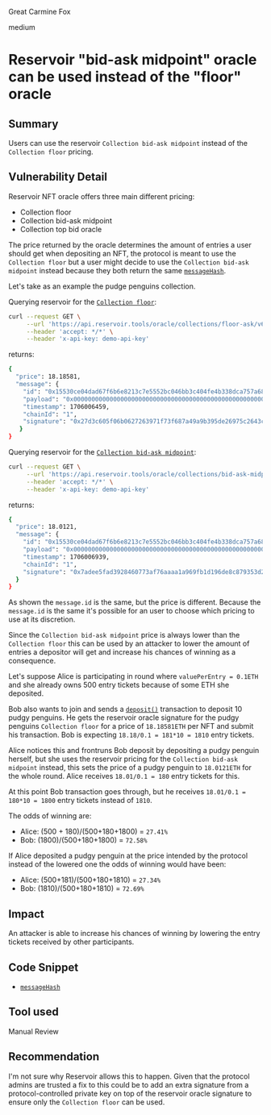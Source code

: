 Great Carmine Fox

medium

# Reservoir "bid-ask midpoint" oracle can be used instead of the "floor" oracle

## Summary
Users can use the reservoir `Collection bid-ask midpoint` instead of the `Collection floor` pricing.

## Vulnerability Detail
Reservoir NFT oracle offers three main different pricing:
- Collection floor
- Collection bid-ask midpoint
- Collection top bid oracle

The price returned by the oracle determines the amount of entries a user should get when depositing an NFT, the protocol is meant to use the `Collection floor` but a user might decide to use the `Collection bid-ask midpoint` instead because they both return the same [`messageHash`](https://github.com/sherlock-audit/2024-01-looksrare/blob/main/contracts-yolo/contracts/YoloV2.sol#L1613-L1626).

Let's take as an example the pudge penguins collection. 

Querying reservoir for the [`Collection floor`](https://docs.reservoir.tools/reference/getoraclecollectionsflooraskv6):
```bash
curl --request GET \
     --url 'https://api.reservoir.tools/oracle/collections/floor-ask/v6?kind=twap&twapSeconds=3600&collection=0xbd3531da5cf5857e7cfaa92426877b022e612cf8' \
     --header 'accept: */*' \
     --header 'x-api-key: demo-api-key'
```

returns:
```bash
{
  "price": 18.18581,
  "message": {
    "id": "0x15530ce04dad67f6b6e8213c7e5552bc046bb3c404fe4b338dca757a684c684c",
    "payload": "0x0000000000000000000000000000000000000000000000000000000000000000000000000000000000000000000000000000000000000000fc60fb68a730bb8e",
    "timestamp": 1706006459,
    "chainId": "1",
    "signature": "0x27d3c605f06b0627263971f73f687a49a9b395de26975c2643c3eb0236af8096523a22911f327c100ca3578cf7ae599c5c0c711dca043718f549ea1dc51f69ed1c"
   }
}
```

Querying reservoir for the [`Collection bid-ask midpoint`](https://docs.reservoir.tools/reference/getoraclecollectionsbidaskmidpointv1):
```bash
curl --request GET \
     --url 'https://api.reservoir.tools/oracle/collections/bid-ask-midpoint/v1?kind=twap&twapSeconds=3600&collection=0xbd3531da5cf5857e7cfaa92426877b022e612cf8' \
     --header 'accept: */*' \
     --header 'x-api-key: demo-api-key'
```
returns:
```bash
{
  "price": 18.0121,
  "message": {
    "id": "0x15530ce04dad67f6b6e8213c7e5552bc046bb3c404fe4b338dca757a684c684c",
    "payload": "0x0000000000000000000000000000000000000000000000000000000000000000000000000000000000000000000000000000000000000000f9f7d4c8fff5f31d",
    "timestamp": 1706006939,
    "chainId": "1",
    "signature": "0x7adee5fad3928460773af76aaaa1a969fb1d196de8c879353d21b36d6f30fb091fd177a0b398ee7ed05af8c79e7c702231b4f1cc7f72d38fb17e37b50d96d4f41b"
  }
}
```

As shown the `message.id` is the same, but the price is different. Because the `message.id` is the same it's possible for an user to choose which pricing to use at its discretion.

Since the `Collection bid-ask midpoint` price is always lower than the `Collection floor` this can be used by an attacker to lower the amount of entries a depositor will get and increase his chances of winning as a consequence. 

Let's suppose Alice is participating in round where `valuePerEntry = 0.1ETH` and she already owns 500 entry tickets because of some ETH she deposited.

Bob also wants to join and sends a [`deposit()`](https://github.com/sherlock-audit/2024-01-looksrare/blob/main/contracts-yolo/contracts/YoloV2.sol#L305) transaction to deposit 10 pudgy penguins. He gets the reservoir oracle signature for the pudgy penguins `Collection floor` for a price of `18.18581ETH` per NFT and submit his transaction. Bob is expecting `18.18/0.1 = 181*10 = 1810` entry tickets. 

Alice notices this and frontruns Bob deposit by depositing a pudgy penguin herself, but she uses the reservoir pricing for the `Collection bid-ask midpoint` instead, this sets the price of a pudgy penguin to `18.0121ETH` for the whole round. Alice receives `18.01/0.1 = 180` entry tickets for this.

At this point Bob transaction goes through, but he receives `18.01/0.1 = 180*10 = 1800` entry tickets instead of `1810`. 

The odds of winning are:
- Alice: (500 + 180)/(500+180+1800) = `27.41%`
- Bob: (1800)/(500+180+1800) = `72.58%`

If Alice deposited a pudgy penguin at the price intended by the protocol instead of the lowered one the odds of winning would have been:
- Alice: (500+181)/(500+180+1810) = `27.34%`
- Bob: (1810)/(500+180+1810) = `72.69%`

## Impact
An attacker is able to increase his chances of winning by lowering the entry tickets received by other participants.

## Code Snippet
 - [`messageHash`](https://github.com/sherlock-audit/2024-01-looksrare/blob/main/contracts-yolo/contracts/YoloV2.sol#L1613-L1626)
## Tool used

Manual Review

## Recommendation

I'm not sure why Reservoir allows this to happen. Given that the protocol admins are trusted a fix to this could be to add an extra signature from a protocol-controlled private key on top of the reservoir oracle signature to ensure only the `Collection floor` can be used.
